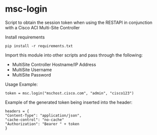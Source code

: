 # msc-login
Script to obtain the session token when using the RESTAPI in conjunction with a Cisco ACI Multi-Site Controller


Install requirements

```
pip install -r requirements.txt
```

Import this module into other scripts and pass through the following:

* MultiSite Controller Hostname/IP Address
* MultiSite Username
* MultiSite Password

Usage Example:

```
token = msc.login("mschost.cisco.com", "admin", "cisco123")
```

Example of the generated token being inserted into the header:

```
headers = {
"Content-Type": "application/json",
"cache-control": "no-cache"
"Authorization": "Bearer " + token
}
```
